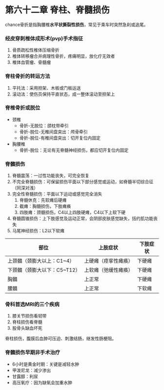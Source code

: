 # 第六十二章 脊柱、脊髓损伤

chance骨折是指胸腰椎**水平状撕裂性损伤**，常见于乘车时突然急刹或追尾。

### 经皮穿刺椎体成形术(pvp)手术指征

1. 骨质疏松性椎体压缩骨折
2. 椎体转移瘤合并病理性骨折，疼痛明显，放化疗无效者
3. 椎体血管瘤、骨髓瘤

### 脊柱骨折的转运方法

1. 平托法：采用担架、木板或门板运送
2. 滚动法：使伤员保持平直状态，成一整体滚动至担架上

### 脊椎骨折或脱位

- 颈椎
  - 骨折-无脱位：颌枕带牵引
  - 骨折-脱位-无椎间盘突出：颅骨牵引
  - 骨折-脱位-有椎间盘突出：切开复位内固定
- 胸腰椎
  - 骨折-脱位：无论有无脊髓神经损伤，都应切开复位内固定

### 脊髓损伤

1. 脊髓震荡：一过性功能丧失，可完全恢复
2. 不完全脊髓损伤：可保留损伤平面以下部分感觉或运动，如脊髓半切综合征（同深对浅）
3. 完全性脊髓损伤：平面以下运动或感觉完全消失
    1. 脊髓休克：先软瘫后硬瘫
    2. 截瘫：胸髓损伤，下肢瘫痪
    1. 四肢瘫：颈髓损伤，C4以上四肢硬瘫，C4以下上软下硬
4. 脊髓圆锥损伤：上下肢感觉及运动正常，会阴部皮肤感觉缺失，括约肌功能丧失
5. 马尾神经损伤：L2以下软瘫

部位|上肢症状|下肢症状
--|--|--
上颈髓（颈膨大以上：C1~4）|上硬瘫（痉挛性瘫痪）|下硬瘫
下颈髓（颈膨大以下：C5~T12）|上软瘫（弛缓性瘫痪）|下硬瘫
胸髓|上正常|下硬瘫
腰髓|上正常|下软瘫

### 骨科首选MRI的三个疾病

1. 膝关节损伤看韧带
2. 脊柱损伤看脊髓
3. 股骨头缺血坏死

脊柱损伤，腹膜后血肿可压迫、刺激结肠，继发性肠梗阻。

### 脊髓损伤早期非手术治疗

- 6小时是黄金时期：关键是减轻水肿
- 甲泼尼龙：减少渗出
- 甘露醇：利尿
- 高压氧疗：因为缺氧会加重水肿
